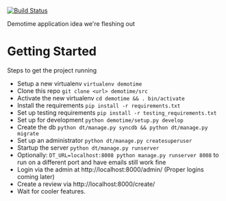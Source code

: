 [![Build Status](https://travis-ci.org/f4nt/demotime.svg?branch=master)](https://travis-ci.org/f4nt/demotime)

Demotime application idea we're fleshing out

Getting Started
=====================================

Steps to get the project running

* Setup a new virtualenv `virtualenv demotime`
* Clone this repo `git clone <url> demotime/src`
* Activate the new virtualenv `cd demotime && . bin/activate`
* Install the requirements `pip install -r requirements.txt`
* Set up testing requirements `pip install -r testing_requirements.txt`
* Set up for development `python demotime/setup.py develop`
* Create the db `python dt/manage.py syncdb && python dt/manage.py migrate`
* Set up an administrator `python dt/manage.py createsuperuser`
* Startup the server `python dt/manage.py runserver` 
* Optionally: `DT_URL=localhost:8008 python manage.py runserver 8008` to run on a different port and have emails still work fine
* Login via the admin at http://localhost:8000/admin/ (Proper logins coming later)
* Create a review via http://localhost:8000/create/
* Wait for cooler features.
